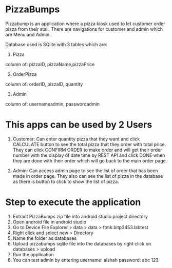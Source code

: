 # PizzaBumps
Pizzabump is an application where a pizza kiosk used to let customer order pizza
from their stall.
There are navigations for customer and admin which are Menu and Admin.

Database used is SQlite with 3 tables which are:

1. Pizza

column of: pizzaID, pizzaName,pizzaPrice

2. OrderPizza

column of: orderID, pizzaID, quantity

3. Admin

column of: usernameadmin, passwordadmin

This apps can be used by 2 Users
==================================================================================
1. Customer: Can enter quantity pizza that they want and click CALCULATE button
to see the total pizza that they order with total price. They can click CONFIRM ORDER 
to make order and will get their order number with the display of date time by REST API 
and click DONE when they are done with their order which will go back to the main order page.

2. Admin: Can access admin page to see the list of order that has been made in order page. 
They also can see the list of pizza in the database as there is button to click to show the list of pizza.



Step to execute the application
====================================================================================
1. Extract PizzaBumps zip file into android studio project directory
2. Open android file in android studio
3. Go to Device File Explorer > data > data > ftmk.bitp3453.labtest
4. Right click and select new > Directory
5. Name the folder as databases
6. Upload pizzabumps sqlite file into the databases by right click on databases > upload
7. Run the application 
8. You can test admin by entering username: aishah password: abc 123
